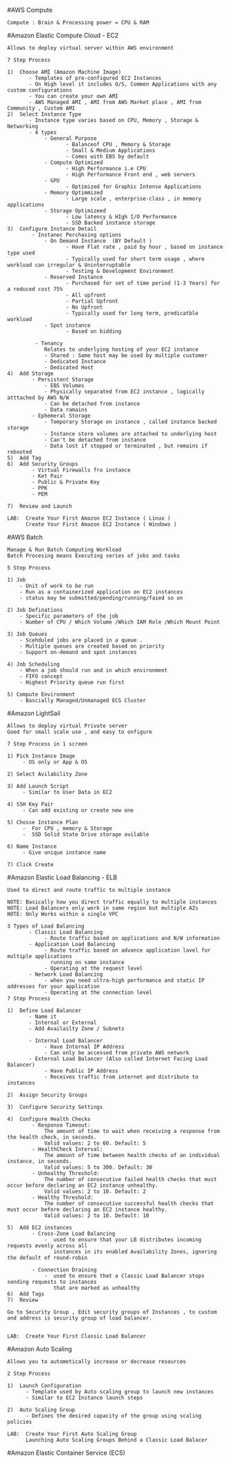 #AWS Compute


    Compute : Brain & Processing power = CPU & RAM 

#Amazon Elastic Compute Cloud -  EC2

    Allows to deploy virtual server within AWS environment 
    
    7 Step Process 
    
    1)  Choose AMI (Amazon Machine Image)
           - Templates of pre-configured EC2 Instances
           - On High level it includes O/S, Common Applications with any custom configurations 
           - You can create your own AMI 
           - AWS Managed AMI , AMI from AWS Market place , AMI from Community , Custom AMI 
    2)  Select Instance Type 
           - Instance type varies based on CPU, Memory , Storage & Networking 
           - 4 types
                - General Purpose 
                       - Balanceof CPU , Memory & Storage
                       - Small & Medium Applications
                       - Comes with EBS by default
                - Compute Optimized 
                       - High Performance i.e CPU
                       - High Performance Front end , web servers
                - GPU 
                       - Optimized for Graphic Intense Applications
                - Memory Optimmized 
                       - Large scale , enterprise-class , in memory applications 
                - Storage Optimizeed 
                       - Low latency & HIgh I/O Performance 
                       - SSD Backed instance storage
    3)  Configure Instance Detail
            - Instanec Perchasing options 
                - On Demand Instance  (BY Default )
                       - Have Flat rate , paid by hour , based on instance type used
                       - Typically used for short term usage , where workload can irregular & Uninterruptable
                       - Testing & Development Environment
                - Reserved Instance 
                       - Purchased for set of time period (1-3 Years) for a reduced cost 75%
                       - All upfront 
                       - Partial Upfront
                       - No Upfront 
                       - Typically used for long term, predicatble workload 
                - Spot instance 
                       - Based on bidding 
                 
             - Tenancy 
                Relates to underlying hosting of your EC2 instance 
                - Shared : Same host may be used by multiple customer 
                - Dedicated Instance 
                - Dedicated Host
    4)  Add Storage
            - Persistent Storage
                - EBS Volumes
                - Physically separated from EC2 instance , logically atttached by AWS N/W
                - Can be detached from instance 
                - Data ramains
            - Ephemeral Storage
                - Temporary Storage on instance , called instance backed storage 
                - Instance store volumes are attached to underlying host
                - Can't be detached from instance
                - Data lost if stopped or terminated , but remains if rebooted 
    5)  Add Tag 
    6)  Add Security Groups
            - Virtual Firewalls fro instance 
            - Ket Pair 
            - Public & Private Key 
            - PPK 
            - PEM 
            
    7)  Review and Launch    

    LAB:  Create Your First Amazon EC2 Instance ( Linux )
          Create Your First Amazon EC2 Instance ( Windows )
          
          
          
#AWS Batch 
    
    Manage & Run Batch Computing Workload
    Batch Procesing means Executing series of jobs and tasks
    
    5 Step Process
    
    1) Job 
        - Unit of work to be run 
        - Run as a containerized application on EC2 instances
        - status may be submitted/pending/running/faied so on
    
    2) Job Definations
        - Specific parameters of the job 
        - Number of CPU / Which Volume /Which IAM Role /Which Mount Point 
        
    3) Job Queues
        - Scehduled jobs are placed in a queue .
        - Multiple queues are created based on priority 
        - Support on-demand and spot instances 
        
    4) Job Scheduling 
        - When a job should run and in which environment
        - FIFO concept
        - Highest Priority queue run first
        
    5) Compute Environment
        - Bascially Managed/Unmanaged ECS Cluster 
        
#Amazon LightSail
    
    Allows to deploy virtual Private server 
    Good for small scale use , and easy to onfigure 
    
    7 Step Process in 1 screen 
    
    1) Pick Instance Image
         - OS only or App & OS
    
    2) Select Avilability Zone 
    
    3) Add Launch Script 
         - Similar to User Data in EC2 
         
    4) SSH Key Pair
         - Can add existing or create new one 
         
    5) Chosse Instance Plan 
         -  For CPU , memory & Storage 
         -  SSD Solid State Drive storage avilable
    
    6) Name Instance 
         - Give unique instance name 
        
    7) Click Create 
    
#Amazon Elastic Load Balancing -  ELB 

    Used to direct and route traffic to multiple instance  
    
    NOTE: Basically how you direct traffic equally to multiple instances
    NOTE: Load Balancers only work in same region but multiple AZs
    NOTE: Only Works within a single VPC
    
    3 Types of Load Balancing 
           - Classic Load Balancing 
                - Route traffic based on applications and N/W information
           - Application Load Balancing 
                - Route traffic based on advance application lavel for multiple applications 
                  running on same instance 
                - Operating at the request level
           - Network Load Balancing
                - when you need ultra-high performance and static IP addresses for your application
                - Operating at the connection level
    7 Step Process 
    
    1)  Define Load Balancer
           - Name it
           - Internal or External 
           - Add Availailty Zone / Subnets 
    
           - Internal Load Balancer
                - Have Internal IP Address
                - Can only be accessed from private AWS network
           - External Load Balancer (Also called Internet Facing Load Balancer)
                - Have Public IP Address 
                - Receives traffic from internet and distribute to instances
                
    2)  Assign Security Groups 
                
    3)  Configure Security Settings
    
    4)  Configure Health Checks
            - Response Timeout:
                The amount of time to wait when receiving a response from the health check, in seconds.
                Valid values: 2 to 60. Default: 5
            - HealthCheck Interval:            
                The amount of time between health checks of an individual instance, in seconds. 
                Valid values: 5 to 300. Default: 30
            - Unhealthy Threshold:
                The number of consecutive failed health checks that must occur before declaring an EC2 instance unhealthy. 
                Valid values: 2 to 10. Default: 2
            - Healthy Threshold:
                The number of consecutive successful health checks that must occur before declaring an EC2 instance healthy. 
                Valid values: 2 to 10. Default: 10
            
    5)  Add EC2 instances  
            - Cross-Zone Load Balancing
                -  used to ensure that your LB distributes incoming requests evenly across all 
                   instances in its enabled Availability Zones, ignoring the default of round-robin
                
            - Connection Draining 
                -  used to ensure that a Classic Load Balancer stops sending requests to instances 
                   that are marked as unhealthy 
    6)  Add Tags
    7)  Review 
   
    Go to Security Group , Edit security groups of Instances , to custom and address is security group of load balancer.
    
 
    LAB:  Create Your First Classic Load Balancer

#Amazon Auto Scaling 

    Allows you to autometically increase or decrease resources 
    
    2 Step Process
    
    1)  Launch Configuration
          - Template used by Auto scaling group to launch new instances 
          - Similar to EC2 Instance launch steps 
          
    2)  Auto Scaling Group 
          - Defines the desired capacity of the group using scaling policies

    LAB:  Create Your First Auto Scaling Group
          Launching Auto Scaling Groups Behind a Classic Load Balacer
          
#Amazon Elastic Container Service (ECS)

    